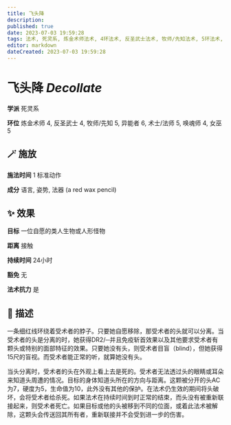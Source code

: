 ```yaml
---
title: 飞头降
description: 
published: true
date: 2023-07-03 19:59:28
tags: 法术, 死灵系, 炼金术师法术, 4环法术, 反圣武士法术, 牧师/先知法术, 5环法术, 异能者法术, 6环法术, 术士/法师法术, 唤魂师法术, 女巫法术
editor: markdown
dateCreated: 2023-07-03 19:59:28
---
```


# **飞头降** *Decollate*

**学派** 死灵系 

**环位** 炼金术师 4, 反圣武士 4, 牧师/先知 5, 异能者 6, 术士/法师 5, 唤魂师 4, 女巫 5

## 🪄 施放

**施法时间** 1 标准动作

**成分** 语言, 姿势, 法器 (a red wax pencil)

## ✨ 效果 

**目标** 一位自愿的类人生物或人形怪物 

**距离** 接触  

**持续时间** 24小时 

**豁免** 无

**法术抗力** 是

## 📖 描述

一条细红线环绕着受术者的脖子。只要她自愿移除，那受术者的头就可以分离。当受术者的头是分离的时，她获得DR2/─并且免疫斩首效果以及其他要求受术者有颗头或特别的面部特征的效果。只要她没有头，则受术者目盲（blind），但她获得15尺的盲视。而受术者能正常的听，就算她没有头。

当头分离时，受术者的头在外观上看上去是死的。受术者无法透过头的眼睛或耳朵来知道头周遭的情况。目标的身体知道头所在的方向与距离。这颗被分开的头AC为7，硬度为5，生命值为10，此外没有其他的保护。在法术仍生效的期间将头破坏，会将受术者给杀死。如果法术在持续时间到时正常的结束，而头没有被重新联接起来，则受术者死亡。如果目标或他的头被移到不同的位面，或着此法术被解除，这颗头会传送回其所有者，重新联接并不会受到进一步的伤害。
    